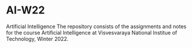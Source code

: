 # AI-W22
Artificial Intelligence
The repository consists of the assignments and notes for the course Artificial Intelligence at Visvesvaraya National Institue of Technology, Winter 2022.
